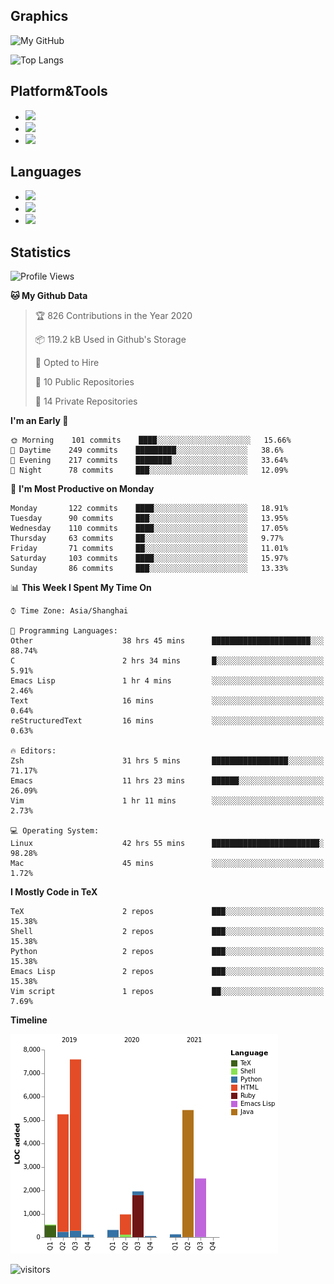 ## Graphics

![My GitHub](https://github-readme-stats.vercel.app/api?username=SteamedFish&count_private=true&show_icons=true&theme=buefy&include_all_commits=false)

![Top Langs](https://github-readme-stats.vercel.app/api/top-langs/?username=SteamedFish&theme=buefy&hide=ruby&count_private=true&show_icons=true&layout=compact)

## Platform&Tools

* [![](https://img.shields.io/badge/ArchLinux--purple?style=flat-square&logo=ArchLinux)](https://www.archlinux.org/)
* [![](https://img.shields.io/badge/Gentoo-testing-purple?style=flat-square&logo=Gentoo)](https://www.gentoo.org/)
* [![](https://img.shields.io/badge/Doom%20Emacs-28-blue?style=flat-square&logo=Gnu%20emacs&logoColor=white)](https://www.gnu.org/software/emacs/)

## Languages

* [![](https://img.shields.io/badge/-Python-3776AB?style=flat-square&logo=python&logoColor=white)](https://www.python.org/)
* [![](https://img.shields.io/badge/-Bash-00ADD8?style=flat-square&logo=Gnu-bash&logoColor=white)](https://www.gnu.org/software/bash/)
* [![](https://img.shields.io/badge/-Go-00ADD8?style=flat-square&logo=go&logoColor=white)](https://golang.org/)

## Statistics

<!--START_SECTION:waka-->
![Profile Views](http://img.shields.io/badge/Profile%20Views-1-blue)

**🐱 My Github Data** 

> 🏆 826 Contributions in the Year 2020
 > 
> 📦 119.2 kB Used in Github's Storage 
 > 
> 💼 Opted to Hire
 > 
> 📜 10 Public Repositories
 > 
> 🔑 14 Private Repositories 

**I'm an Early 🐤** 

```text
🌞 Morning    101 commits    ████░░░░░░░░░░░░░░░░░░░░░   15.66% 
🌆 Daytime    249 commits    █████████░░░░░░░░░░░░░░░░   38.6% 
🌃 Evening    217 commits    ████████░░░░░░░░░░░░░░░░░   33.64% 
🌙 Night      78 commits     ███░░░░░░░░░░░░░░░░░░░░░░   12.09%

```
📅 **I'm Most Productive on Monday** 

```text
Monday       122 commits    ████░░░░░░░░░░░░░░░░░░░░░   18.91% 
Tuesday      90 commits     ███░░░░░░░░░░░░░░░░░░░░░░   13.95% 
Wednesday    110 commits    ████░░░░░░░░░░░░░░░░░░░░░   17.05% 
Thursday     63 commits     ██░░░░░░░░░░░░░░░░░░░░░░░   9.77% 
Friday       71 commits     ██░░░░░░░░░░░░░░░░░░░░░░░   11.01% 
Saturday     103 commits    ████░░░░░░░░░░░░░░░░░░░░░   15.97% 
Sunday       86 commits     ███░░░░░░░░░░░░░░░░░░░░░░   13.33%

```


📊 **This Week I Spent My Time On** 

```text
⌚︎ Time Zone: Asia/Shanghai

💬 Programming Languages: 
Other                    38 hrs 45 mins      ██████████████████████░░░   88.74% 
C                        2 hrs 34 mins       █░░░░░░░░░░░░░░░░░░░░░░░░   5.91% 
Emacs Lisp               1 hr 4 mins         ░░░░░░░░░░░░░░░░░░░░░░░░░   2.46% 
Text                     16 mins             ░░░░░░░░░░░░░░░░░░░░░░░░░   0.64% 
reStructuredText         16 mins             ░░░░░░░░░░░░░░░░░░░░░░░░░   0.63%

🔥 Editors: 
Zsh                      31 hrs 5 mins       █████████████████░░░░░░░░   71.17% 
Emacs                    11 hrs 23 mins      ██████░░░░░░░░░░░░░░░░░░░   26.09% 
Vim                      1 hr 11 mins        ░░░░░░░░░░░░░░░░░░░░░░░░░   2.73%

💻 Operating System: 
Linux                    42 hrs 55 mins      ████████████████████████░   98.28% 
Mac                      45 mins             ░░░░░░░░░░░░░░░░░░░░░░░░░   1.72%

```

**I Mostly Code in TeX** 

```text
TeX                      2 repos             ███░░░░░░░░░░░░░░░░░░░░░░   15.38% 
Shell                    2 repos             ███░░░░░░░░░░░░░░░░░░░░░░   15.38% 
Python                   2 repos             ███░░░░░░░░░░░░░░░░░░░░░░   15.38% 
Emacs Lisp               2 repos             ███░░░░░░░░░░░░░░░░░░░░░░   15.38% 
Vim script               1 repos             ██░░░░░░░░░░░░░░░░░░░░░░░   7.69%

```


**Timeline**

![Chart not found](https://github.com/SteamedFish/SteamedFish/blob/master/charts/bar_graph.png) 


<!--END_SECTION:waka-->

![visitors](https://visitor-badge.laobi.icu/badge?page_id=SteamedFish.SteamedFish)
